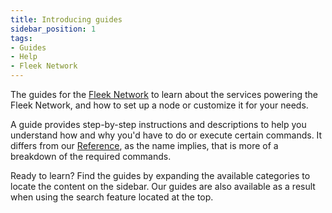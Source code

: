 ```yaml
---
title: Introducing guides
sidebar_position: 1
tags:
- Guides
- Help
- Fleek Network
---
```


The guides for the [Fleek Network](https://fleek.network) to learn about the services powering the Fleek Network, and how to set up a node or customize it for your needs.

A guide provides step-by-step instructions and descriptions to help you understand how and why you'd have to do or execute certain commands. It differs from our [Reference](reference), as the name implies, that is more of a breakdown of the required commands.

Ready to learn? Find the guides by expanding the available categories to locate the content on the sidebar. Our guides are also available as a result when using the search feature located at the top.